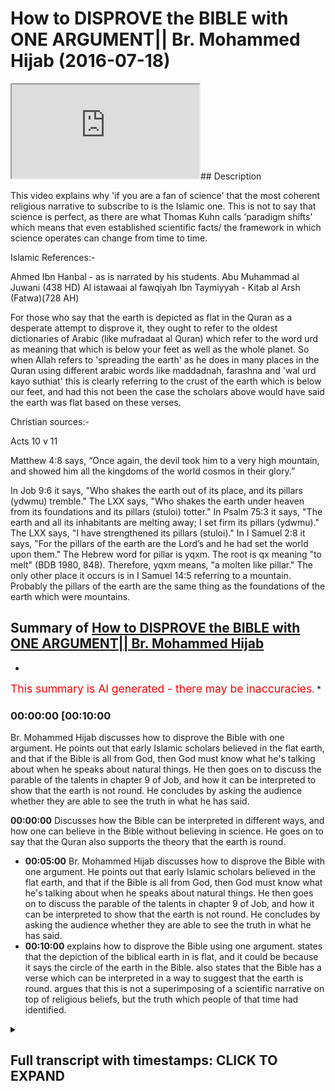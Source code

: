 # How to DISPROVE the BIBLE with ONE ARGUMENT|| Br. Mohammed Hijab (2016-07-18)

<iframe loading='lazy' src='https://www.youtube.com/embed/xQDU-eZ8dYg'></iframe>## Description

This video explains why 'if you are a fan of science' that the most coherent religious narrative to subscribe to is the Islamic one. This is not to say that science is perfect, as there are what Thomas Kuhn calls 'paradigm shifts' which means that even established scientific facts/ the framework in which science operates can change from time to time.

Islamic References:-

Ahmed Ibn Hanbal  - as is narrated by his students.
Abu Muhammad al Juwani (438 HD) Al istawaai al fawqiyah
Ibn Taymiyyah - Kitab al Arsh (Fatwa)(728 AH)

For those who say that the earth is depicted as flat in the Quran as a desperate attempt to disprove it, they ought to refer to the oldest dictionaries of Arabic (like mufradaat al Quran) which refer to the word urd as meaning that which is below your feet as well as the whole planet. So when Allah refers to 'spreading the earth' as he does in many places in the Quran using different arabic words like maddadnah, farashna and 'wal urd kayo suthiat' this is clearly referring to the crust of the earth which is below our feet, and had this not been the case the scholars above would have said the earth was flat based on these verses.

Christian sources:-

Acts 10 v 11

Matthew 4:8 says, “Once again, the devil took him to a very high mountain, and showed him all the kingdoms of the world cosmos in their glory.”

In Job 9:6 it says, "Who shakes the earth out of its place, and its pillars (ydwmu) tremble." The LXX says, "Who shakes the earth under heaven from its foundations and its pillars (stuloi) totter." In Psalm 75:3 it says, "The earth and all its inhabitants are melting away; I set firm its pillars (ydwmu)." The LXX says, "I have strengthened its pillars (stuloi)." In I Samuel 2:8 it says, "For the pillars of the earth are the Lord’s and he had set the world upon them." The Hebrew word for pillar is yqxm. The root is qx meaning "to melt" (BDB 1980, 848). Therefore, yqxm means, "a molten like pillar." The only other place it occurs is in I Samuel 14:5 referring to a mountain. Probably the pillars of the earth are the same thing as the foundations of the earth which were mountains.

## Summary of [How to DISPROVE the BIBLE with ONE ARGUMENT|| Br. Mohammed Hijab](https://www.youtube.com/watch?v=xQDU-eZ8dYg)

*

<span style="color:red; font-size:125%">This summary is AI generated - there may be inaccuracies</span>. \*

### <a onclick="modifyYTiframeseektime('600')">00:00:00 \[00:10:00</a>

Br. Mohammed Hijab discusses how to disprove the Bible with one argument. He points out that early Islamic scholars believed in the flat earth, and that if the Bible is all from God, then God must know what he's talking about when he speaks about natural things. He then goes on to discuss the parable of the talents in chapter 9 of Job, and how it can be interpreted to show that the earth is not round. He concludes by asking the audience whether they are able to see the truth in what he has said.

**<a onclick="modifyYTiframeseektime('0')">00:00:00</a>** Discusses how the Bible can be interpreted in different ways, and how one can believe in the Bible without believing in science. He goes on to say that the Quran also supports the theory that the earth is round.

*   **<a onclick="modifyYTiframeseektime('300')">00:05:00</a>**  Br. Mohammed Hijab discusses how to disprove the Bible with one argument. He points out that early Islamic scholars believed in the flat earth, and that if the Bible is all from God, then God must know what he's talking about when he speaks about natural things. He then goes on to discuss the parable of the talents in chapter 9 of Job, and how it can be interpreted to show that the earth is not round. He concludes by asking the audience whether they are able to see the truth in what he has said.
*   **<a onclick="modifyYTiframeseektime('600')">00:10:00</a>** explains how to disprove the Bible using one argument.  states that the depiction of the biblical earth in is flat, and it could be because it says the circle of the earth in the Bible.  also states that the Bible has a verse which can be interpreted in a way to suggest that the earth is round.  argues that this is not a superimposing of a scientific narrative on top of religious beliefs, but the truth which people of that time had identified.

<details><summary><h2>Full transcript with timestamps: CLICK TO EXPAND</h2></summary>

<a onclick="modifyYTiframeseektime('0)')">0:00:00 and adidas fee so he also daddy what do</a> <a onclick="modifyYTiframeseektime('6)')">0:00:06 I either would you me I thought that's</a> <a onclick="modifyYTiframeseektime('12)')">0:00:12 just I'd you know I was just saying to</a> <a onclick="modifyYTiframeseektime('13)')">0:00:13 you what should ever get more time</a> <a onclick="modifyYTiframeseektime('15)')">0:00:15 Jackie Chan just your first episode new</a> <a onclick="modifyYTiframeseektime('21)')">0:00:21 car basically was that well will sent</a> <a onclick="modifyYTiframeseektime('23)')">0:00:23 you as I do respect I do respect for you</a> <a onclick="modifyYTiframeseektime('26)')">0:00:26 guys a colorful your Christians and your</a> <a onclick="modifyYTiframeseektime('28)')">0:00:28 literalists and you believe in the Bible</a> <a onclick="modifyYTiframeseektime('29)')">0:00:29 as is and you know why I respect that I</a> <a onclick="modifyYTiframeseektime('31)')">0:00:31 do really respect that because in the</a> <a onclick="modifyYTiframeseektime('35)')">0:00:35 West that we've had this kind of</a> <a onclick="modifyYTiframeseektime('36)')">0:00:36 revolution Enlightenment period and</a> <a onclick="modifyYTiframeseektime('37)')">0:00:37 scientific revolution dust relation all</a> <a onclick="modifyYTiframeseektime('39)')">0:00:39 these different things have led people</a> <a onclick="modifyYTiframeseektime('42)')">0:00:42 to insert interpreting the Bible which</a> <a onclick="modifyYTiframeseektime('43)')">0:00:43 in a way which doesn't fit the classic</a> <a onclick="modifyYTiframeseektime('45)')">0:00:45 works of Jesus which is actually for it</a> <a onclick="modifyYTiframeseektime('47)')">0:00:47 is not in line with you know the the</a> <a onclick="modifyYTiframeseektime('51)')">0:00:51 actual way that people we should</a> <a onclick="modifyYTiframeseektime('52)')">0:00:52 interpret in a pot and the truth can't</a> <a onclick="modifyYTiframeseektime('54)')">0:00:54 change can it so if you believe in the</a> <a onclick="modifyYTiframeseektime('56)')">0:00:56 Bible you believe in the Bible</a> <a onclick="modifyYTiframeseektime('58)')">0:00:58 yeah yeah you believe in it the Bible in</a> <a onclick="modifyYTiframeseektime('60)')">0:01:00 a way which is straightforward the text</a> <a onclick="modifyYTiframeseektime('64)')">0:01:04 speaks for itself</a> <a onclick="modifyYTiframeseektime('64)')">0:01:04 is from God right yeah alright so while</a> <a onclick="modifyYTiframeseektime('68)')">0:01:08 we're speaking Jim about and I hopefully</a> <a onclick="modifyYTiframeseektime('70)')">0:01:10 get you involved I know you're</a> <a onclick="modifyYTiframeseektime('71)')">0:01:11 interesting person to speak to and you</a> <a onclick="modifyYTiframeseektime('74)')">0:01:14 gonna bid like mine a general I like to</a> <a onclick="modifyYTiframeseektime('75)')">0:01:15 bid thank you Sheikh how do you shave me</a> <a onclick="modifyYTiframeseektime('78)')">0:01:18 like this quite nice</a> <a onclick="modifyYTiframeseektime('82)')">0:01:22 seriously we have a lot of the vapors</a> <a onclick="modifyYTiframeseektime('84)')">0:01:24 I'm a discussion person I'm taking one</a> <a onclick="modifyYTiframeseektime('86)')">0:01:26 too I mean Jesus so what we're saying</a> <a onclick="modifyYTiframeseektime('88)')">0:01:28 was really the point I was going to make</a> <a onclick="modifyYTiframeseektime('91)')">0:01:31 was just one way I'm not saying that</a> <a onclick="modifyYTiframeseektime('93)')">0:01:33 science just as a disclaimer as a caveat</a> <a onclick="modifyYTiframeseektime('95)')">0:01:35 I'm not saying that science is the</a> <a onclick="modifyYTiframeseektime('98)')">0:01:38 measuring stick by which influent off' i</a> <a onclick="modifyYTiframeseektime('101)')">0:01:41 whether religion is true or not true it</a> <a onclick="modifyYTiframeseektime('104)')">0:01:44 in an in a complete sense i think that</a> <a onclick="modifyYTiframeseektime('106)')">0:01:46 would be an extreme case and the reason</a> <a onclick="modifyYTiframeseektime('108)')">0:01:48 why that is is because i believe that</a> <a onclick="modifyYTiframeseektime('110)')">0:01:50 science goes true can come here this</a> <a onclick="modifyYTiframeseektime('112)')">0:01:52 guy's my man and i believe that science</a> <a onclick="modifyYTiframeseektime('117)')">0:01:57 can have way what thomas kuhn called you</a> <a onclick="modifyYTiframeseektime('119)')">0:01:59 know Thomas Kuhn is the philosopher of</a> <a onclick="modifyYTiframeseektime('121)')">0:02:01 science he said science can have like</a> <a onclick="modifyYTiframeseektime('123)')">0:02:03 paradigm shifts I've said that I think</a> <a onclick="modifyYTiframeseektime('126)')">0:02:06 that there are some rudimentary facts of</a> <a onclick="modifyYTiframeseektime('128)')">0:02:08 science that we can all agree to and one</a> <a onclick="modifyYTiframeseektime('131)')">0:02:11 of the things that I think is quite</a> <a onclick="modifyYTiframeseektime('132)')">0:02:12 rudimentary is the shape of die would</a> <a onclick="modifyYTiframeseektime('136)')">0:02:16 you agree with me that the shape of the</a> <a onclick="modifyYTiframeseektime('138)')">0:02:18 earth is round</a> <a onclick="modifyYTiframeseektime('140)')">0:02:20 you said to be a drunk are you sad about</a> <a onclick="modifyYTiframeseektime('143)')">0:02:23 yes that's fine because I was asking</a> <a onclick="modifyYTiframeseektime('148)')">0:02:28 this money because I was actually in 2%</a> <a onclick="modifyYTiframeseektime('152)')">0:02:32 air and asked them how old is the</a> <a onclick="modifyYTiframeseektime('155)')">0:02:35 universe they replied by saying six</a> <a onclick="modifyYTiframeseektime('158)')">0:02:38 thousand years old is that correct yeah</a> <a onclick="modifyYTiframeseektime('160)')">0:02:40 you believe the successor I'm not</a> <a onclick="modifyYTiframeseektime('162)')">0:02:42 entirely 100% asylum I will research</a> <a onclick="modifyYTiframeseektime('165)')">0:02:45 everything oh yeah I lost my current</a> <a onclick="modifyYTiframeseektime('168)')">0:02:48 stance which is a bactrim other way</a> <a onclick="modifyYTiframeseektime('169)')">0:02:49 would you do anyone sense like you do</a> <a onclick="modifyYTiframeseektime('171)')">0:02:51 what she goes to school like you need</a> <a onclick="modifyYTiframeseektime('173)')">0:02:53 something yeah I go second I don't go</a> <a onclick="modifyYTiframeseektime('178)')">0:02:58 second to school unless you see that</a> <a onclick="modifyYTiframeseektime('180)')">0:03:00 young yeah yeah asking this ahead kind</a> <a onclick="modifyYTiframeseektime('184)')">0:03:04 of me has for yourself you said that</a> <a onclick="modifyYTiframeseektime('188)')">0:03:08 would you say that be the university</a> <a onclick="modifyYTiframeseektime('190)')">0:03:10 colleges oh maybe I don't know</a> <a onclick="modifyYTiframeseektime('193)')">0:03:13 constantly make this money so that this</a> <a onclick="modifyYTiframeseektime('196)')">0:03:16 wrong person on the Bible that indicates</a> <a onclick="modifyYTiframeseektime('200)')">0:03:20 the fact that the earth is flat if you</a> <a onclick="modifyYTiframeseektime('205)')">0:03:25 look at the book of Job chapter number</a> <a onclick="modifyYTiframeseektime('207)')">0:03:27 nine verse number six it says the</a> <a onclick="modifyYTiframeseektime('210)')">0:03:30 answers only flap way can be shaken out</a> <a onclick="modifyYTiframeseektime('213)')">0:03:33 of this pillage so the earth has pillars</a> <a onclick="modifyYTiframeseektime('214)')">0:03:34 the depiction of the public worth is</a> <a onclick="modifyYTiframeseektime('216)')">0:03:36 that it's flat and it has penis like a</a> <a onclick="modifyYTiframeseektime('218)')">0:03:38 table all right in the book of Matthew</a> <a onclick="modifyYTiframeseektime('222)')">0:03:42 chapter number 8 that's number 4 as you</a> <a onclick="modifyYTiframeseektime('223)')">0:03:43 very well know Jesus was taken to the</a> <a onclick="modifyYTiframeseektime('226)')">0:03:46 higher the top of a very high mountain</a> <a onclick="modifyYTiframeseektime('228)')">0:03:48 and I said that he saw all the kingdoms</a> <a onclick="modifyYTiframeseektime('230)')">0:03:50 of yes</a> <a onclick="modifyYTiframeseektime('230)')">0:03:50 that must be the earth is flat</a> <a onclick="modifyYTiframeseektime('234)')">0:03:54 is there anything yeah because surely on</a> <a onclick="modifyYTiframeseektime('237)')">0:03:57 the other side if you look at for</a> <a onclick="modifyYTiframeseektime('239)')">0:03:59 example at the Book of Psalms chapter on</a> <a onclick="modifyYTiframeseektime('241)')">0:04:01 with a 73 sorry chaps from 75 bus number</a> <a onclick="modifyYTiframeseektime('245)')">0:04:05 three once again talks about the earth</a> <a onclick="modifyYTiframeseektime('248)')">0:04:08 being flat and having pillars well you</a> <a onclick="modifyYTiframeseektime('250)')">0:04:10 look at the book of Acts chapter number</a> <a onclick="modifyYTiframeseektime('252)')">0:04:12 10 verse number 11 he talks about a big</a> <a onclick="modifyYTiframeseektime('254)')">0:04:14 shoot comin appeal was talking it in a</a> <a onclick="modifyYTiframeseektime('256)')">0:04:16 big sheet comes from the sky and it</a> <a onclick="modifyYTiframeseektime('258)')">0:04:18 covers all four corners of the earth so</a> <a onclick="modifyYTiframeseektime('260)')">0:04:20 it's very clear here that the biblical</a> <a onclick="modifyYTiframeseektime('261)')">0:04:21 depiction of the earth is a flower now</a> <a onclick="modifyYTiframeseektime('263)')">0:04:23 in the Quran it says in Chapter number</a> <a onclick="modifyYTiframeseektime('265)')">0:04:25 39 verse number five you cope with</a> <a onclick="modifyYTiframeseektime('268)')">0:04:28 Leyland's enough we called on the hala</a> <a onclick="modifyYTiframeseektime('270)')">0:04:30 Lane what's up her Shamsul tamo-guna</a> <a onclick="modifyYTiframeseektime('272)')">0:04:32 edge it in the edge any Muslim map so</a> <a onclick="modifyYTiframeseektime('275)')">0:04:35 the scholars of exegesis of the past</a> <a onclick="modifyYTiframeseektime('278)')">0:04:38 scholars I interpret the pride of the</a> <a onclick="modifyYTiframeseektime('280)')">0:04:40 past they said that this verse makes it</a> <a onclick="modifyYTiframeseektime('283)')">0:04:43 very clear that the earth is going round</a> <a onclick="modifyYTiframeseektime('285)')">0:04:45 is must be round because this was tack</a> <a onclick="modifyYTiframeseektime('289)')">0:04:49 we go will in this verse and therefore a</a> <a onclick="modifyYTiframeseektime('295)')">0:04:55 middle hammer is one of the few died in</a> <a onclick="modifyYTiframeseektime('297)')">0:04:57 2.1 haben team here's another one who's</a> <a onclick="modifyYTiframeseektime('299)')">0:04:59 accorded mount issue even has it was the</a> <a onclick="modifyYTiframeseektime('301)')">0:05:01 third one adjoining enforcement is</a> <a onclick="modifyYTiframeseektime('304)')">0:05:04 welcome other scholars second that said</a> <a onclick="modifyYTiframeseektime('305)')">0:05:05 before time what a full time that the</a> <a onclick="modifyYTiframeseektime('308)')">0:05:08 earth is round</a> <a onclick="modifyYTiframeseektime('309)')">0:05:09 now I'm not saying that Islamic</a> <a onclick="modifyYTiframeseektime('311)')">0:05:11 literature there's not a scroll out</a> <a onclick="modifyYTiframeseektime('312)')">0:05:12 there that says that the earth is flat</a> <a onclick="modifyYTiframeseektime('313)')">0:05:13 the interpreter on to say that but what</a> <a onclick="modifyYTiframeseektime('315)')">0:05:15 I'm saying is we have in our literature</a> <a onclick="modifyYTiframeseektime('317)')">0:05:17 those early scholars will seem to help</a> <a onclick="modifyYTiframeseektime('319)')">0:05:19 those around and every choice run is</a> <a onclick="modifyYTiframeseektime('320)')">0:05:20 over in the Bible do I have them</a> <a onclick="modifyYTiframeseektime('323)')">0:05:23 so just if you are because you started</a> <a onclick="modifyYTiframeseektime('326)')">0:05:26 off by saying that the office round if</a> <a onclick="modifyYTiframeseektime('329)')">0:05:29 you truly believe that the earth is</a> <a onclick="modifyYTiframeseektime('331)')">0:05:31 round after the Muslim but if you are</a> <a onclick="modifyYTiframeseektime('335)')">0:05:35 sticking to the fact that the earth is</a> <a onclick="modifyYTiframeseektime('337)')">0:05:37 round</a> <a onclick="modifyYTiframeseektime('337)')">0:05:37 yep believe in the scripture that tells</a> <a onclick="modifyYTiframeseektime('339)')">0:05:39 you clearly that the earth is flat and</a> <a onclick="modifyYTiframeseektime('341)')">0:05:41 has pillars and there's no other way of</a> <a onclick="modifyYTiframeseektime('343)')">0:05:43 interpreting this then that will do a</a> <a onclick="modifyYTiframeseektime('346)')">0:05:46 contradiction in the way you apply your</a> <a onclick="modifyYTiframeseektime('348)')">0:05:48 standards that's how you sit how do you</a> <a onclick="modifyYTiframeseektime('353)')">0:05:53 roll this round if you want to read</a> <a onclick="modifyYTiframeseektime('356)')">0:05:56 something out in the scriptures to pipe</a> <a onclick="modifyYTiframeseektime('358)')">0:05:58 in is etc this is a mystery where you</a> <a onclick="modifyYTiframeseektime('362)')">0:06:02 believe in the Bible</a> <a onclick="modifyYTiframeseektime('363)')">0:06:03 I do but the Bible must be all from God</a> <a onclick="modifyYTiframeseektime('365)')">0:06:05 absolutely now but I would have minded</a> <a onclick="modifyYTiframeseektime('368)')">0:06:08 if the Bible is all from God God must</a> <a onclick="modifyYTiframeseektime('369)')">0:06:09 know what he's talking about so if God</a> <a onclick="modifyYTiframeseektime('372)')">0:06:12 knows what he's talking about</a> <a onclick="modifyYTiframeseektime('373)')">0:06:13 then he must when he refers to natural</a> <a onclick="modifyYTiframeseektime('375)')">0:06:15 things he must refer to them in a way</a> <a onclick="modifyYTiframeseektime('377)')">0:06:17 which is accurate if I'm really because</a> <a onclick="modifyYTiframeseektime('380)')">0:06:20 I think the Bible you should know you</a> <a onclick="modifyYTiframeseektime('382)')">0:06:22 saw us in parables so no but so you're</a> <a onclick="modifyYTiframeseektime('385)')">0:06:25 your baby you don't believe the nation</a> <a onclick="modifyYTiframeseektime('386)')">0:06:26 in s and s in there so you don't believe</a> <a onclick="modifyYTiframeseektime('388)')">0:06:28 in literature Sigma so one God talks</a> <a onclick="modifyYTiframeseektime('390)')">0:06:30 about things you're talking about</a> <a onclick="modifyYTiframeseektime('391)')">0:06:31 everything is about it says it's very</a> <a onclick="modifyYTiframeseektime('395)')">0:06:35 common which good just are in peril can</a> <a onclick="modifyYTiframeseektime('397)')">0:06:37 you prove to me that job chapter number</a> <a onclick="modifyYTiframeseektime('399)')">0:06:39 number six</a> <a onclick="modifyYTiframeseektime('400)')">0:06:40 because job</a> <a onclick="modifyYTiframeseektime('403)')">0:06:43 can you get me a buddy please come from</a> <a onclick="modifyYTiframeseektime('407)')">0:06:47 our and without no you are a very high</a> <a onclick="modifyYTiframeseektime('418)')">0:06:58 profile ship interesting person you'll</a> <a onclick="modifyYTiframeseektime('424)')">0:07:04 be able to do this with ease with</a> <a onclick="modifyYTiframeseektime('425)')">0:07:05 consider wheeze 9 chapter 9 verse 6 this</a> <a onclick="modifyYTiframeseektime('431)')">0:07:11 treatment might be going from 9 to 6</a> <a onclick="modifyYTiframeseektime('433)')">0:07:13 then we've got - I'm verse 6 and we went</a> <a onclick="modifyYTiframeseektime('435)')">0:07:15 from one so you can read it something</a> <a onclick="modifyYTiframeseektime('437)')">0:07:17 drawn we go from get it I can't sing</a> <a onclick="modifyYTiframeseektime('441)')">0:07:21 sorry read it from one</a> <a onclick="modifyYTiframeseektime('447)')">0:07:27 without thinking of face I'm sorry</a> <a onclick="modifyYTiframeseektime('453)')">0:07:33 it shakes the earth from its place and</a> <a onclick="modifyYTiframeseektime('457)')">0:07:37 makes its pillars kill me</a> <a onclick="modifyYTiframeseektime('461)')">0:07:41 and see what's sf6 yeah yeah</a> <a onclick="modifyYTiframeseektime('464)')">0:07:44 you may read restaurant okay he speaks</a> <a onclick="modifyYTiframeseektime('472)')">0:07:52 to the song and and it does not show</a> <a onclick="modifyYTiframeseektime('477)')">0:07:57 issues ensues the light of the stars he</a> <a onclick="modifyYTiframeseektime('482)')">0:08:02 alone searches out in heaven and treads</a> <a onclick="modifyYTiframeseektime('487)')">0:08:07 on the waters to see so that their</a> <a onclick="modifyYTiframeseektime('493)')">0:08:13 education the whole world is flat the</a> <a onclick="modifyYTiframeseektime('495)')">0:08:15 first part was it is that bit so you</a> <a onclick="modifyYTiframeseektime('497)')">0:08:17 just took one bit yeah so tell me what</a> <a onclick="modifyYTiframeseektime('500)')">0:08:20 what how will you see that as not the</a> <a onclick="modifyYTiframeseektime('501)')">0:08:21 earth hasn't got Phyllis learning that's</a> <a onclick="modifyYTiframeseektime('503)')">0:08:23 a pollution got it in reading scripture</a> <a onclick="modifyYTiframeseektime('506)')">0:08:26 so chapter 9 verse six off job I'm not</a> <a onclick="modifyYTiframeseektime('508)')">0:08:28 trying to look honestly I like you're a</a> <a onclick="modifyYTiframeseektime('510)')">0:08:30 nice guy I'm not trying to hurt your</a> <a onclick="modifyYTiframeseektime('512)')">0:08:32 feelings</a> <a onclick="modifyYTiframeseektime('512)')">0:08:32 okay not good at working either please</a> <a onclick="modifyYTiframeseektime('514)')">0:08:34 we're seeking the truth the truth sorry</a> <a onclick="modifyYTiframeseektime('517)')">0:08:37 alright it's a parable so I see as you</a> <a onclick="modifyYTiframeseektime('519)')">0:08:39 see the power so you all right then</a> <a onclick="modifyYTiframeseektime('521)')">0:08:41 bring a few donor partners lie on my</a> <a onclick="modifyYTiframeseektime('522)')">0:08:42 mind assembly you're here to help me</a> <a onclick="modifyYTiframeseektime('523)')">0:08:43 understand I don't that's fine you don't</a> <a onclick="modifyYTiframeseektime('526)')">0:08:46 Sunday nine one so your boy do you</a> <a onclick="modifyYTiframeseektime('528)')">0:08:48 understand it enough to say the parable</a> <a onclick="modifyYTiframeseektime('530)')">0:08:50 but go ahead and look at if you want to</a> <a onclick="modifyYTiframeseektime('532)')">0:08:52 look at psalms chapter number</a> <a onclick="modifyYTiframeseektime('534)')">0:08:54 seventy-five Muslim three but now please</a> <a onclick="modifyYTiframeseektime('536)')">0:08:56 Konami movie about is our a professor</a> <a onclick="modifyYTiframeseektime('538)')">0:08:58 yeah and I think dark tell such a sci-fi</a> <a onclick="modifyYTiframeseektime('543)')">0:09:03 plus three which is fine okay yes please</a> <a onclick="modifyYTiframeseektime('547)')">0:09:07 your we're aware of your Bible what do</a> <a onclick="modifyYTiframeseektime('549)')">0:09:09 you want seven five three</a> <a onclick="modifyYTiframeseektime('554)')">0:09:14 by the way guys I just want to say this</a> <a onclick="modifyYTiframeseektime('556)')">0:09:16 that the Quran from the very beginning</a> <a onclick="modifyYTiframeseektime('560)')">0:09:20 when we talk about there being marina</a> <a onclick="modifyYTiframeseektime('562)')">0:09:22 joinery defensible marine 75357 t5 35</a> <a onclick="modifyYTiframeseektime('572)')">0:09:32 will you mean that you eat is just one</a> <a onclick="modifyYTiframeseektime('574)')">0:09:34 word you read over getting from we're</a> <a onclick="modifyYTiframeseektime('582)')">0:09:42 talking sir your swear I'm sorry</a> <a onclick="modifyYTiframeseektime('584)')">0:09:44 and here's a microscope your cow let's</a> <a onclick="modifyYTiframeseektime('591)')">0:09:51 find them very easily when of an older</a> <a onclick="modifyYTiframeseektime('594)')">0:09:54 people quake it is I who spills burn so</a> <a onclick="modifyYTiframeseektime('601)')">0:10:01 and so God holds the pillars of the</a> <a onclick="modifyYTiframeseektime('603)')">0:10:03 earth its pillars Gareth has pillars in</a> <a onclick="modifyYTiframeseektime('606)')">0:10:06 the Bible the earth has pillars in the</a> <a onclick="modifyYTiframeseektime('609)')">0:10:09 Bible Phyllis me you know about you know</a> <a onclick="modifyYTiframeseektime('610)')">0:10:10 a pillar is my friend yes that's right</a> <a onclick="modifyYTiframeseektime('615)')">0:10:15 because the depiction of the biblical</a> <a onclick="modifyYTiframeseektime('617)')">0:10:17 earth is flat it could be because it</a> <a onclick="modifyYTiframeseektime('621)')">0:10:21 says the circle of the earth in the</a> <a onclick="modifyYTiframeseektime('622)')">0:10:22 Bible</a> <a onclick="modifyYTiframeseektime('623)')">0:10:23 it could be a disk but also has pillars</a> <a onclick="modifyYTiframeseektime('626)')">0:10:26 tell me is that correct you think the</a> <a onclick="modifyYTiframeseektime('630)')">0:10:30 Bible flat and has penis is there as</a> <a onclick="modifyYTiframeseektime('633)')">0:10:33 flat as police is that surrounded do you</a> <a onclick="modifyYTiframeseektime('645)')">0:10:45 agree with the Bible would you agree</a> <a onclick="modifyYTiframeseektime('646)')">0:10:46 with the fact that the earth is round</a> <a onclick="modifyYTiframeseektime('647)')">0:10:47 after B which is wrong you're going</a> <a onclick="modifyYTiframeseektime('650)')">0:10:50 about a spill ISM what pillars means</a> <a onclick="modifyYTiframeseektime('652)')">0:10:52 like a table you know a table you've</a> <a onclick="modifyYTiframeseektime('654)')">0:10:54 seen a table before yeah a table is</a> <a onclick="modifyYTiframeseektime('657)')">0:10:57 something which is like this and it has</a> <a onclick="modifyYTiframeseektime('660)')">0:11:00 legs</a> <a onclick="modifyYTiframeseektime('660)')">0:11:00 so villas act as stabilizers right they</a> <a onclick="modifyYTiframeseektime('665)')">0:11:05 work only with flowers it's not powerful</a> <a onclick="modifyYTiframeseektime('669)')">0:11:09 this is more than one verse if it was</a> <a onclick="modifyYTiframeseektime('671)')">0:11:11 one verse we could say it's a parable</a> <a onclick="modifyYTiframeseektime('672)')">0:11:12 but what you tell me what you do the</a> <a onclick="modifyYTiframeseektime('675)')">0:11:15 opposite gives a feeling in the Bible</a> <a onclick="modifyYTiframeseektime('677)')">0:11:17 yeah that's what you believe so Mars is</a> <a onclick="modifyYTiframeseektime('679)')">0:11:19 a pillar nice support buttons if that's</a> <a onclick="modifyYTiframeseektime('681)')">0:11:21 what you look at you believe do you</a> <a onclick="modifyYTiframeseektime('683)')">0:11:23 believe in them I said it opens doors</a> <a onclick="modifyYTiframeseektime('685)')">0:11:25 right so you believe in the climb there</a> <a onclick="modifyYTiframeseektime('687)')">0:11:27 because the for the Quranic scripture of</a> <a onclick="modifyYTiframeseektime('689)')">0:11:29 the three Abrahamic religions are the</a> <a onclick="modifyYTiframeseektime('691)')">0:11:31 only ones as only scripture that has a</a> <a onclick="modifyYTiframeseektime('694)')">0:11:34 verse in the Quran well verse in the</a> <a onclick="modifyYTiframeseektime('696)')">0:11:36 Quran that can be interpreted in a way</a> <a onclick="modifyYTiframeseektime('697)')">0:11:37 to suggest that the earth is round and</a> <a onclick="modifyYTiframeseektime('699)')">0:11:39 the only scripture which has scholars</a> <a onclick="modifyYTiframeseektime('701)')">0:11:41 predating a thousand years ago saying</a> <a onclick="modifyYTiframeseektime('704)')">0:11:44 that the earth is round so it's not as</a> <a onclick="modifyYTiframeseektime('706)')">0:11:46 in superimposing this narrative</a> <a onclick="modifyYTiframeseektime('708)')">0:11:48 scientific narrative</a> <a onclick="modifyYTiframeseektime('710)')">0:11:50 it's the truth which people of that time</a> <a onclick="modifyYTiframeseektime('712)')">0:11:52 had identified the elephant leaders fear</a> <a onclick="modifyYTiframeseektime('720)')">0:12:00 someo so dirty</a> <a onclick="modifyYTiframeseektime('724)')">0:12:04 would you me</a>

</details>
